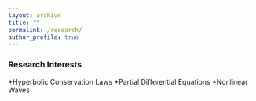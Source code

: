 ```yaml
---
layout: archive
title: ""
permalink: /research/
author_profile: true
---
```

<h3>Research Interests</h3>

*Hyperbolic Conservation Laws
*Partial Differential Equations
*Nonlinear Waves
